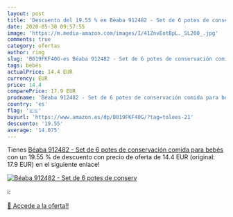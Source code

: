 ```yaml
---
layout: post
title: 'Descuento del 19.55 % en Béaba 912482 - Set de 6 potes de conserv'
date: 2020-05-30 09:57:55
image: 'https://m.media-amazon.com/images/I/41ZnvEotBpL._SL200_.jpg'
comments: true
category: ofertas
author: ring
slug: 'B019FKF40G-es Béaba 912482 - Set de 6 potes de conservación comida para...'
tags: bebés
actualPrice: 14.4 EUR
currency: EUR
price: 14.4
comparePrice: 17.9 EUR
prodname: 'Béaba 912482 - Set de 6 potes de conservación comida para bebés'
country: 'es'
flag: '🇪🇸'
buyurl: 'https://www.amazon.es/dp/B019FKF40G/?tag=tolees-21'
descuento: '19.55'
average: '14.075'
---
```


Tienes [Béaba 912482 - Set de 6 potes de conservación comida para bebés](https://www.amazon.es/dp/B019FKF40G/?tag=tolees-21) con un 19.55 % de descuento con precio de oferta de 14.4 EUR (original: 17.9 EUR) en el siguiente enlace!

[![Béaba 912482 - Set de 6 potes de conserv](https://m.media-amazon.com/images/I/41ZnvEotBpL._SL200_.jpg)](https://www.amazon.es/dp/B019FKF40G/?tag=tolees-21)

ℹ️:


[🛒 Accede a la oferta!!](https://www.amazon.es/dp/B019FKF40G/?tag=tolees-21)
